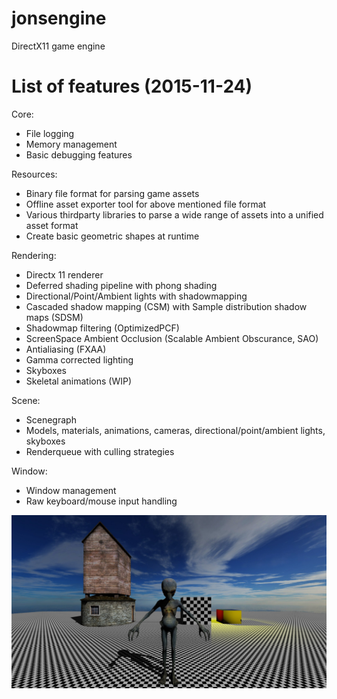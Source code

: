 # jonsengine
DirectX11 game engine

# List of features (2015-11-24)

Core:
- File logging
- Memory management
- Basic debugging features

Resources:
- Binary file format for parsing game assets
- Offline asset exporter tool for above mentioned file format
- Various thirdparty libraries to parse a wide range of assets into a unified asset format
- Create basic geometric shapes at runtime

Rendering:
- Directx 11 renderer
- Deferred shading pipeline with phong shading
- Directional/Point/Ambient lights with shadowmapping
- Cascaded shadow mapping (CSM) with Sample distribution shadow maps (SDSM)
- Shadowmap filtering (OptimizedPCF)
- ScreenSpace Ambient Occlusion (Scalable Ambient Obscurance, SAO)
- Antialiasing (FXAA)
- Gamma corrected lighting
- Skyboxes
- Skeletal animations (WIP)

Scene:
- Scenegraph
- Models, materials, animations, cameras, directional/point/ambient lights, skyboxes
- Renderqueue with culling strategies

Window:
- Window management
- Raw keyboard/mouse input handling




![Example screenshot](Example/example.jpg)
